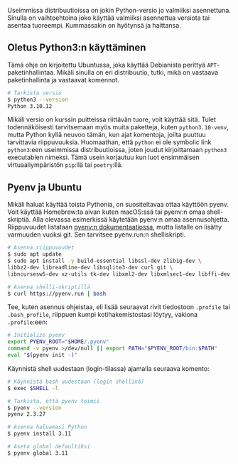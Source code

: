 Useimmissa distribuutioissa on jokin Python-versio jo valmiiksi asennettuna. Sinulla on vaihtoehtoina joko käyttää valmiiksi asennettua versiota tai asentaa tuoreempi. Kummassakin on hyötynsä ja haittansa.

## Oletus Python3:n käyttäminen

Tämä ohje on kirjoitettu Ubuntussa, joka käyttää Debianista perittyä `APT`-paketinhallintaa. Mikäli sinulla on eri distribuutio, tutki, mikä on vastaava paketinhallinta ja vastaavat komennot.

```bash
# Tarkista versio
$ python3 --version
Python 3.10.12
```

Mikäli versio on kurssin puitteissa riittävän tuore, voit käyttää sitä. Tulet todennäköisesti tarvitsemaan myös muita paketteja, kuten `python3.10-venv`, mutta Python kyllä neuvoo tämän, kun ajat komentoja, joilta puuttuu tarvittavia riippuvuuksia. Huomaathan, että `python` ei ole symbolic link `python3`:een useimmissa distribuutioissa, joten joudut kirjoittamaan `python3` executablen nimeksi. Tämä usein korjautuu kun luot ensimmäisen virtuaaliympäristön `pip`:llä tai `poetry`:llä.

## Pyenv ja Ubuntu

Mikäli haluat käyttää toista Pythonia, on suositeltavaa ottaa käyttöön pyenv. Voit käyttää Homebrew:ta aivan kuten macOS:ssä tai pyenv:n omaa shell-skriptiä. Alla olevassa esimerkissä käytetään pyenv:n omaa asennusohjetta. Riippuvuudet listataan [pyenv:n dokumentaatiossa](https://github.com/pyenv/pyenv/wiki#suggested-build-environment), mutta listalle on lisätty varmuuden vuoksi git. Sen tarvitsee pyenv.run:n shelliskripti.

```bash
# Asenna riippuvuudet
$ sudo apt update
$ sudo apt install -y build-essential libssl-dev zlib1g-dev \
libbz2-dev libreadline-dev libsqlite3-dev curl git \
libncursesw5-dev xz-utils tk-dev libxml2-dev libxmlsec1-dev libffi-dev liblzma-dev

# Asenna shelli-skriptillä
$ curl https://pyenv.run | bash
```

Tee, kuten asennus ohjeistaa, eli lisää seuraavat rivit tiedostoon `.profile` tai `.bash_profile`, riippuen kumpi kotihakemistostasi löytyy, vakiona `.profile`:een:

```bash
# Initialize pyenv
export PYENV_ROOT="$HOME/.pyenv"
command -v pyenv >/dev/null || export PATH="$PYENV_ROOT/bin:$PATH"
eval "$(pyenv init -)"
```

Käynnistä shell uudestaan (login-tilassa) ajamalla seuraava komento:

```bash
# Käynnistä bash uudestaan (login shellinä)
$ exec $SHELL -l

# Tarkista, että pyenv toimii
$ pyenv --version
pyenv 2.3.27

# Asenna haluamasi Python
$ pyenv install 3.11

# Aseta global defaultiksi
$ pyenv global 3.11
```


